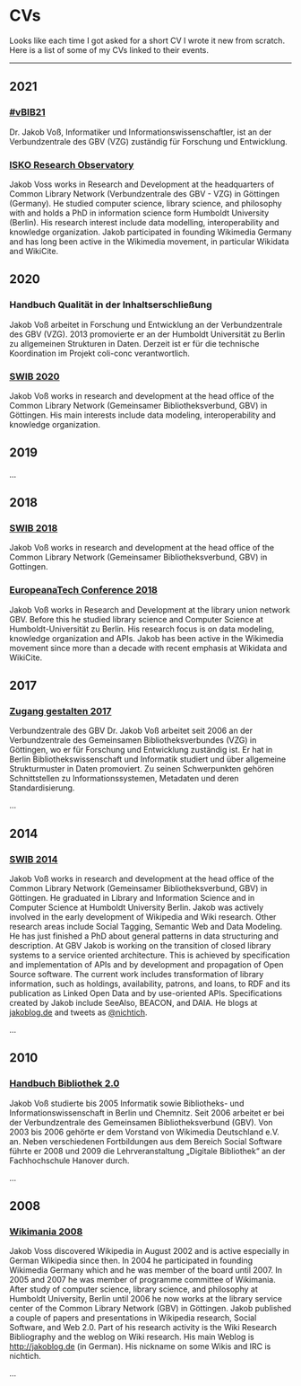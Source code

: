 # CVs

Looks like each time I got asked for a short CV I wrote it new from scratch. Here is a list of some of my CVs linked to their events.

---

## 2021

### [#vBIB21](https://www.vbib.net/vbib21-programm/)

Dr. Jakob Voß, Informatiker und Informationswissenschaftler, ist an der Verbundzentrale des GBV (VZG) zuständig für Forschung und Entwicklung.

### [ISKO Research Observatory](https://www.iskouk.org/page-18230)

Jakob Voss works in Research and Development at the headquarters of Common Library Network (Verbundzentrale des GBV - VZG) in Göttingen (Germany). He studied computer science, library science, and philosophy with and holds a PhD in information science form Humboldt University (Berlin). His research interest include data modelling, interoperability and knowledge organization. Jakob participated in founding Wikimedia Germany and has long been active in the Wikimedia movement, in particular Wikidata and WikiCite.

## 2020

### Handbuch Qualität in der Inhaltserschließung

Jakob Voß arbeitet in Forschung und Entwicklung an der Verbundzentrale des GBV (VZG). 2013 promovierte er an der Humboldt Universität zu Berlin zu allgemeinen Strukturen in Daten. Derzeit ist er für die technische Koordination im Projekt coli-conc verantwortlich.

### [SWIB 2020](http://swib.org/swib20/speakers.html)

Jakob Voß works in research and development at the head office of the Common Library Network (Gemeinsamer Bibliotheksverbund, GBV) in Göttingen. His main interests include data modeling, interoperability and knowledge organization.


## 2019

...

## 2018

### [SWIB 2018](http://swib.org/swib18/speakers.html)

Jakob Voß works in research and development at the head office of the Common Library Network (Gemeinsamer Bibliotheksverbund, GBV) in Gottingen.

### [EuropeanaTech Conference 2018](https://pro.europeana.eu/person/jakob-voss)

Jakob Voß works in Research and Development at the library union network GBV. Before this he studied library science and Computer Science at Humboldt-Universität zu Berlin. His research focus is on data modeling, knowledge organization and APIs. Jakob has been active in the Wikimedia movement since more than a decade with recent emphasis at Wikidata and WikiCite.


## 2017

### [Zugang gestalten 2017](https://zugang-gestalten.org/biografie-dr-jakob-voss/)

Verbundzentrale des GBV Dr. Jakob Voß arbeitet seit 2006 an der Verbundzentrale des Gemeinsamen Bibliotheksverbundes (VZG) in Göttingen, wo er für Forschung und Entwicklung zuständig ist. Er hat in Berlin Bibliothekswissenschaft und Informatik studiert und über allgemeine Strukturmuster in Daten promoviert. Zu seinen Schwerpunkten gehören Schnittstellen zu Informationssystemen, Metadaten und deren Standardisierung.

...

## 2014

### [SWIB 2014](http://swib.org/swib14/speakers.php)

Jakob Voß works in research and development at the head office of the Common Library Network (Gemeinsamer Bibliotheksverbund, GBV) in Göttingen. He graduated in Library and Information Science and in Computer Science at Humboldt University Berlin. Jakob was actively involved in the early development of Wikipedia and Wiki research. Other research areas include Social Tagging, Semantic Web and Data Modeling. He has just finished a PhD about general patterns in data structuring and description. At GBV Jakob is working on the transition of closed library systems to a service oriented architecture. This is achieved by specification and implementation of APIs and by development and propagation of Open Source software. The current work includes transformation of library information, such as holdings, availability, patrons, and loans, to RDF and its publication as Linked Open Data and by use-oriented APIs. Specifications created by Jakob include SeeAlso, BEACON, and DAIA. He blogs at [jakoblog.de](https://jakoblog.de) and tweets as [@nichtich](http://twitter.com/nichtich).

...

## 2010

### [Handbuch Bibliothek 2.0](https://www.degruyter.com/view/title/36910)

Jakob Voß studierte bis 2005 Informatik sowie Bibliotheks- und Informationswissenschaft  in  Berlin  und  Chemnitz.  Seit  2006  arbeitet  er  bei  der  Verbundzentrale  des Gemeinsamen Bibliotheksverbund (GBV). Von 2003 bis 2006 gehörte er dem Vorstand  von  Wikimedia  Deutschland  e.V.  an.  Neben  verschiedenen  Fortbildungen aus dem Bereich Social Software führte er 2008 und 2009 die Lehrveranstaltung „Digitale Bibliothek“ an der Fachhochschule Hanover durch.

...

## 2008

### [Wikimania 2008](http://webcast.bibalex.org/Webcast/Speaker/Details.aspx?ID=163)

Jakob Voss discovered Wikipedia in August 2002 and is active especially in German Wikipedia since then. In 2004 he participated in founding Wikimedia Germany which and he was member of the board until 2007. In 2005 and 2007 he was member of programme committee of Wikimania. After study of computer science, library science, and philosophy at Humboldt University, Berlin until 2006 he now works at the library service center of the Common Library Network (GBV) in Göttingen. Jakob published a couple of papers and presentations in Wikipedia research, Social Software, and Web 2.0. Part of his research activity is the Wiki Research Bibliography and the weblog on Wiki research. His main Weblog is http://jakoblog.de (in German). His nickname on some Wikis and IRC is nichtich.

...
